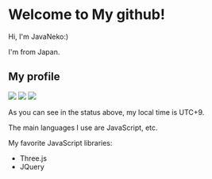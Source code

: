 # Welcome to My github!
Hi, I'm JavaNeko:)

I'm from Japan.

## My profile
![](http://github-profile-summary-cards.vercel.app/api/cards/profile-details?username=java-neko&theme=2077)
![](http://github-profile-summary-cards.vercel.app/api/cards/repos-per-language?username=java-neko&theme=2077)
![](http://github-profile-summary-cards.vercel.app/api/cards/productive-time?username=Keichan15&theme=2077&utcOffset=9)

As you can see in the status above, my local time is UTC+9.

The main languages ​​I use are JavaScript, etc.

My favorite JavaScript libraries:
  - Three.js
  - JQuery
